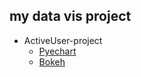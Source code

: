 ## my data vis project

- ActiveUser-project
    - [Pyechart](https://whtngus4759.github.io/my-data-vis-project/activeUser_Pyechart.html)
    - [Bokeh](https://whtngus4759.github.io/my-data-vis-project/activeUser_Bokeh.html)
